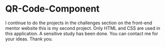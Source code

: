 # QR-Code-Component
I continue to do the projects in the challenges section on the front-end mentor website this is my second project. Only HTML and CSS are used in this application. A sensitive study has been done. You can contact me for your ideas. Thank you.

